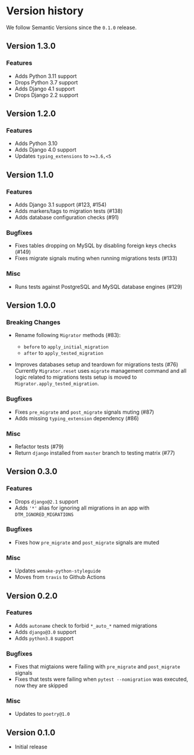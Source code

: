 # Version history

We follow Semantic Versions since the `0.1.0` release.


## Version 1.3.0

### Features

- Adds Python 3.11 support
- Drops Python 3.7 support
- Adds Django 4.1 support
- Drops Django 2.2 support


## Version 1.2.0

### Features

- Adds Python 3.10
- Adds Django 4.0 support
- Updates `typing_extensions` to `>=3.6,<5`


## Version 1.1.0

### Features

- Adds Django 3.1 support (#123, #154)
- Adds markers/tags to migration tests (#138)
- Adds database configuration checks (#91)

### Bugfixes

- Fixes tables dropping on MySQL by disabling foreign keys checks (#149)
- Fixes migrate signals muting when running migrations tests (#133)

### Misc

- Runs tests against PostgreSQL and MySQL database engines (#129)


## Version 1.0.0

### Breaking Changes

- Rename following `Migrator` methods (#83):

  + `before` to `apply_initial_migration`
  + `after` to `apply_tested_migration`

- Improves databases setup and teardown for migrations tests (#76)
  Currently `Migrator.reset` uses `migrate` management command and all logic
  related to migrations tests setup is moved to
  `Migrator.apply_tested_migration`.

### Bugfixes

- Fixes `pre_migrate` and `post_migrate` signals muting (#87)
- Adds missing `typing_extension` dependency (#86)

### Misc

- Refactor tests (#79)
- Return `django` installed from `master` branch to testing matrix (#77)


## Version 0.3.0

### Features

- Drops `django@2.1` support
- Adds `'*'` alias for ignoring
  all migrations in an app with `DTM_IGNORED_MIGRATIONS`

### Bugfixes

- Fixes how `pre_migrate` and `post_migrate` signals are muted

### Misc

- Updates `wemake-python-styleguide`
- Moves from `travis` to Github Actions


## Version 0.2.0

### Features

- Adds `autoname` check to forbid `*_auto_*` named migrations
- Adds `django@3.0` support
- Adds `python3.8` support


### Bugfixes

- Fixes that migtaions were failing with `pre_migrate` and `post_migrate` signals
- Fixes that tests were failing when `pytest --nomigration` was executed,
  now they are skipped


### Misc

- Updates to `poetry@1.0`


## Version 0.1.0

- Initial release
